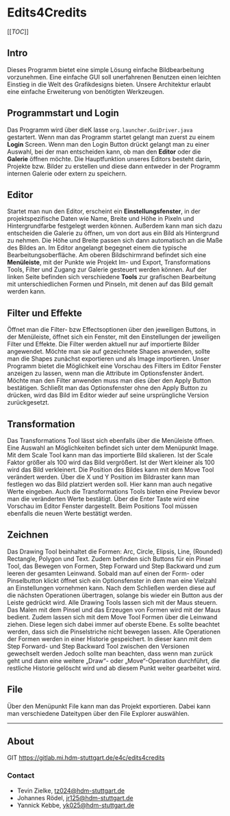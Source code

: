 # Edits4Credits

[[_TOC_]]

## Intro
Dieses Programm bietet eine simple Lösung einfache Bildbearbeitung vorzunehmen. Eine einfache GUI soll unerfahrenen Benutzen einen leichten Einstieg in die Welt des Grafikdesigns bieten. Unsere Architektur erlaubt eine einfache Erweiterung von benötigten Werkzeugen. 

## Programmstart und Login
Das Programm wird über dieK lasse `org.launcher.GuiDriver.java` gestartert.
Wenn man das Programm startet gelangt man zuerst zu einem **Login** Screen. Wenn man den Login Button drückt gelangt man zu einer Auswahl, bei der man entscheiden kann, ob man den **Editor** oder die **Galerie** öffnen möchte. Die Hauptfunktion unseres Editors besteht darin, Projekte bzw. Bilder zu erstellen und diese dann entweder in der Programm internen Galerie oder extern zu speichern. 

## Editor
Startet man nun den Editor, erscheint ein **Einstellungsfenster**, in der projektspezifische Daten wie Name, Breite und Höhe in Pixeln und Hintergrundfarbe festgelegt werden können. Außerdem kann man sich dazu entscheiden die Galerie zu öffnen, um von dort aus ein Bild als Hintergrund zu nehmen. Die Höhe und Breite passen sich dann automatisch an die Maße des Bildes an.
Im Editor angelangt begegnet einem die typische Bearbeitungsoberfläche. Am oberen Bildschirmrand befindet sich eine **Menüleiste**, mit der Punkte wie Projekt Im- und Export, Transformations Tools, Filter und Zugang zur Galerie gesteuert werden können. Auf der linken Seite befinden sich verschiedene **Tools** zur grafischen Bearbeitung mit unterschiedlichen Formen und Pinseln, mit denen auf das Bild gemalt werden kann.

## Filter und Effekte
Öffnet man die Filter- bzw Effectsoptionen über den jeweiligen Buttons, in der Menüleiste, öffnet sich ein Fenster, mit den Einstellungen der jeweiligen Filter und Effekte. Die Filter werden aktuell nur auf importierte Bilder angewendet. Möchte man sie auf gezeichnete Shapes anwenden, sollte man die Shapes zunächst exportieren und als Image importieren. Unser Programm bietet die Möglichkeit eine Vorschau des Filters im Editor Fenster anzeigen zu lassen, wenn man die Attribute im Optionsfenster ändert. Möchte man den Filter anwenden muss man dies über den Apply Button bestätigen. Schließt man das Optionsfenster ohne den Apply Button zu drücken, wird das Bild im Editor wieder auf seine ursprüngliche Version zurückgesetzt. 

## Transformation
Das Transformations Tool lässt sich ebenfalls über die Menüleiste öffnen. Eine Auswahl an Möglichkeiten befindet sich unter dem Menüpunkt Image. Mit dem Scale Tool kann man das importierte Bild skalieren. Ist der Scale Faktor größer als 100 wird das Bild vergrößert. Ist der Wert kleiner als 100 wird das Bild verkleinert. Die Position des Bildes kann mit dem Move Tool verändert werden. Über die X und Y Position im Bildraster kann man festlegen wo das Bild platziert werden soll. Hier kann man auch negative Werte eingeben. Auch die Transformations Tools bieten eine Preview bevor man die veränderten Werte bestätigt. Über die Enter Taste wird eine Vorschau im Editor Fenster dargestellt. Beim Positions Tool müssen ebenfalls die neuen Werte bestätigt werden.

## Zeichnen
Das Drawing Tool beinhaltet die Formen: Arc, Circle, Elipsis, Line, (Rounded) Rectangle, Polygon und Text. 
Zudem befinden sich Buttons für ein Pinsel Tool, das Bewegen von Formen, Step Forward und Step Backward und zum leeren der gesamten Leinwand. 
Sobald man auf einen der Form- oder Pinselbutton klickt öffnet sich ein Optionsfenster in dem man eine Vielzahl an Einstellungen vornehmen kann. Nach dem Schließen werden diese auf die nächsten Operationen übertragen, solange bis wieder ein Button aus der Leiste gedrückt wird.
Alle Drawing Tools lassen sich mit der Maus steuern. Das Malen mit dem Pinsel und das Erzeugen von Formen wird mit der Maus bedient. 
Zudem lassen sich mit dem Move Tool Formen über die Leinwand ziehen. Diese legen sich dabei immer auf oberste Ebene. Es sollte beachtet werden, dass sich die Pinselstriche nicht bewegen lassen.
Alle Operationen der Formen werden in einer Historie gespeichert. In dieser kann mit dem Step Forward- und Step Backward Tool zwischen den Versionen gewechselt werden Jedoch sollte man beachten, dass wenn man zurück geht und dann eine weitere „Draw“- oder „Move“-Operation durchführt, die restliche Historie gelöscht wird und ab diesem Punkt weiter gearbeitet wird.

## File
Über den Menüpunkt File kann man das Projekt exportieren. Dabei kann man verschiedene Dateitypen über den File Explorer auswählen.

---
## About
GIT
https://gitlab.mi.hdm-stuttgart.de/e4c/edits4credits


### Contact
* Tevin Zielke, tz024@hdm-stuttgart.de
* Johannes Rödel, jr125@hdm-stuttgart.de
* Yannick Kebbe, yk025@hdm-stuttgart.de
